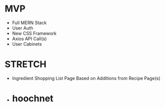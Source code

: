 # MVP

- Full MERN Stack
- User Auth
- New CSS Framework
- Axios API Call(s)
- User Cabinets


# STRETCH

- Ingredient Shopping List Page Based on Additions from Recipe Page(s)
- # hoochnet
